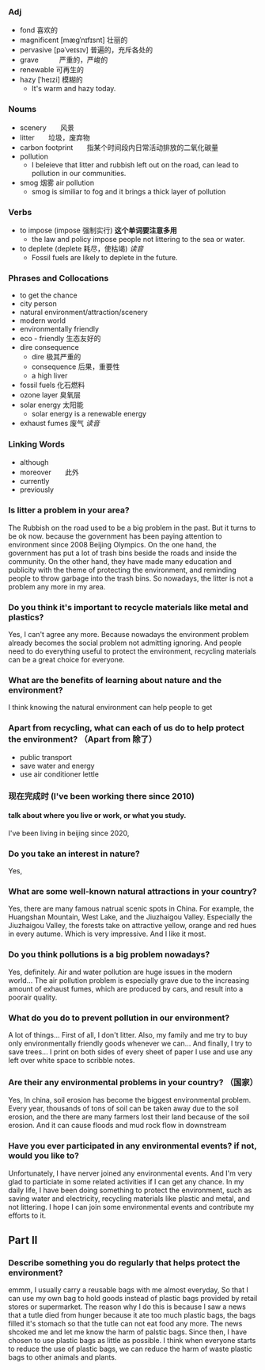 ### Adj
- fond   喜欢的
- magnificent  [mæɡˈnɪfɪsnt]   壮丽的
- pervasive   [pəˈveɪsɪv]   普遍的，充斥各处的
- grave　　　严重的，严峻的
- renewable   可再生的
- hazy    [ˈheɪzi]   模糊的
    - It's warm and hazy today.

### Noums
- scenery　　风景
- litter　　垃圾，废弃物
- carbon footprint　　指某个时间段内日常活动排放的二氧化碳量
- pollution
    - I beleieve that litter and rubbish left out on the road, can lead to pollution in our communities.
- smog      烟雾  air pollution
    - smog is similiar to fog and it brings a thick layer of pollution

### Verbs
- to impose   (impose 强制实行)  **这个单词要注意多用**
    - the law and policy impose people not littering to the sea or water.
- to deplete  (deplete 耗尽，使枯竭)  *读音*
    - Fossil fuels are likely to deplete in the future.

### Phrases and Collocations
- to get the chance
- city person
- natural environment/attraction/scenery
- modern world
- environmentally friendly
- eco - friendly   生态友好的
- dire consequence
    - dire  极其严重的
    - consequence  后果，重要性
    - a  high liver
- fossil fuels   化石燃料
- ozone layer   臭氧层
- solar energy   太阳能
    - solar energy is a renewable energy
- exhaust fumes  废气  *读音*

### Linking Words
- although　　
- moreover　　此外
- currently
- previously

### Is litter a problem in your area?
The Rubbish on the road used to be a big problem in the past. But it turns to be ok now.
because the government has been paying attention to environment since 2008 Beijing Olympics.
On the one hand, the government has put a lot of trash bins beside the roads and inside the community. 
On the other hand, they have made many education and publicity with the theme of protecting the environment, and reminding people to throw garbage into the trash bins.
So nowadays, the litter is not a problem any more in my area.

### Do you think it's important to recycle materials like metal and plastics?
Yes, I can't agree any more. 
Because nowadays the environment problem already becomes the social problem not admitting ignoring. And people need to do everything useful to protect the environment, recycling materials can be a great choice for everyone.

### What are the benefits of learning about nature and the environment?
I think knowing the natural environment can help people to get 

### Apart from recycling, what can each of us do to help protect the environment?  （Apart from 除了）
- public transport
- save water and energy
- use air conditioner lettle 

### 现在完成时 (I've been working there since 2010)
#### talk about where you live or work, or what you study.
I've been living in beijing since 2020, 

### Do you take an interest in nature?
Yes, 

### What are some well-known natural attractions in your country?
Yes, there are many famous natrual scenic spots in China.
For example, the Huangshan Mountain, West Lake, and the Jiuzhaigou Valley.
Especially the Jiuzhaigou Valley, the forests take on attractive yellow, orange and red hues in every autume. Which is very impressive. 
And I like it most.

### Do you think pollutions is a big problem nowadays?
Yes, definitely. Air and water pollution are huge issues in the modern world... The air pollution problem is especially grave due to the increasing amount of exhaust fumes, which are produced by cars, and result into a poorair quality.

### What do you do to prevent pollution in our environment?
A lot of things... First of all, I don't litter. Also, my family and me try to buy only environmentally friendly goods whenever we can... And finally, I try to save trees... I print on both sides of every sheet of paper I use and use any left over white space to scribble notes.

### Are their any environmental problems in your country? （国家）
Yes, In china, soil erosion has become the biggest environmental problem.
Every year, thousands of tons of soil can be taken away due to the soil erosion, 
and the 
there are many farmers lost their land because of the soil erosion. And it can cause floods and mud rock flow in downstream

### Have you ever participated in any environmental events? if not, would you like to?
Unfortunately, I have nerver joined any environmental events. 
And I'm very glad to particiate in some related activities if I can get any chance.
In my daily life, I have been doing something to protect the environment, such as saving water and electricity, recycling materials like plastic and metal, and not littering.
I hope I can join some environmental events and contribute my efforts to it.


## Part II
### Describe something you do regularly that helps protect the environment?
emmm, I usually carry a reusable bags with me almost everyday,
So that I can use my own bag to hold goods instead of plastic bags provided by retail stores or supermarket.
The reason why I do this is because I saw a news that a tutle died from hunger because it ate too much plastic bags, the bags filled it's stomach so that the tutle can not eat food any more.
The news shcoked me and let me know the harm of palstic bags. Since then, I have chosen to use plastic bags as little as possible. 
I think when everyone starts to reduce the use of plastic bags, we can reduce the harm of waste plastic bags to other animals and plants.